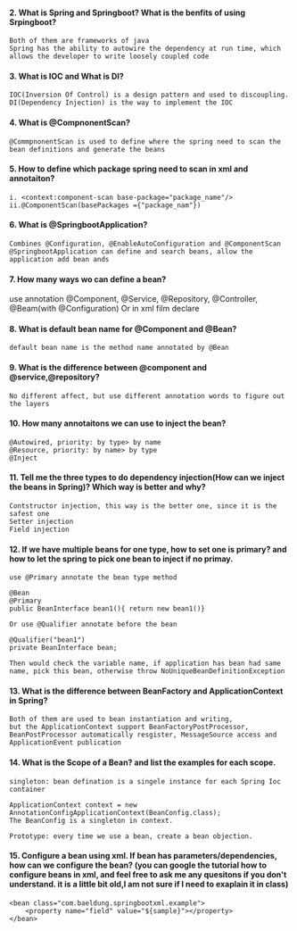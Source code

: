 #### 2.  What is Spring and Springboot? What is the benfits of using Srpingboot?

    Both of them are frameworks of java
    Spring has the ability to autowire the dependency at run time, which allows the developer to write loosely coupled code

#### 3.  What is IOC and What is DI?

    IOC(Inversion Of Control) is a design pattern and used to discoupling.
    DI(Dependency Injection) is the way to implement the IOC

#### 4.  What is  @CompnonentScan?
    @CommpnonentScan is used to define where the spring need to scan the bean definitions and generate the beans

#### 5.  How to define which package spring need to scan in xml and annotaiton?
    i. <context:component-scan base-package="package_name"/>
    ii.@ComponentScan(basePackages ={"package_nam"})

#### 6.  What is  @SpringbootApplication?
    Combines @Configuration, @EnableAutoConfiguration and @ComponentScan
    @SpringbootApplication can define and search beans, allow the application add bean ands

#### 7. How many ways wo can define a bean?
   use annotation @Component, @Service, @Repository, @Controller, @Beam(with @Configuration)
    Or in xml film declare <bean id="id" class="class"></bean>

#### 8.  What is default bean name for  @Component and  @Bean?
    default bean name is the method name annotated by @Bean

#### 9.  What is the difference between  @component and  @service,@repository?
    No different affect, but use different annotation words to figure out the layers 

#### 10. How many annotaitons we can use to inject the bean?
    @Autowired, priority: by type> by name
    @Resource, priority: by name> by type
    @Inject

#### 11. Tell me the three types to do dependency injection(How can we inject the beans in Spring)? Which way is better and why?
    Contstructor injection, this way is the better one, since it is the safest one
    Setter injection
    Field injection
#### 12. If we have multiple beans for one type, how to set one is primary? and how to let the spring to pick one bean to inject if no primay.
    use @Primary annotate the bean type method

    @Bean
    @Primary
    public BeanInterface bean1(){ return new bean1()}

    Or use @Qualifier annotate before the bean

    @Qualifier("bean1")
    private BeanInterface bean;
    
    Then would check the variable name, if application has bean had same name, pick this bean, otherwise throw NoUniqueBeanDefinitionException

    
#### 13. What is the difference between BeanFactory and ApplicationContext in Spring?
    Both of them are used to bean instantiation and writing,
    but the ApplicationContext support BeanFactoryPostProcessor, BeanPostProcessor automatically resgister, MessageSource access and ApplicationEvent publication
#### 14. What is the Scope of a Bean?  and list the examples for each scope.
    singleton: bean defination is a singele instance for each Spring Ioc container

    ApplicationContext context = new AnnotationConfigApplicationContext(BeanConfig.class);
    The BeanConfig is a singleton in context.

    Prototype: every time we use a bean, create a bean objection.


#### 15. Configure a bean using xml. If bean has parameters/dependencies, how can we configure the bean? (you can google the tutorial how to configure beans in xml, and feel free to ask me any quesitons if you don't understand. it is a little bit old,I am not sure if I need to exaplain it in class)
    <bean class="com.baeldung.springbootxml.example">
        <property name="field" value="${sample}"></property>
    </bean>